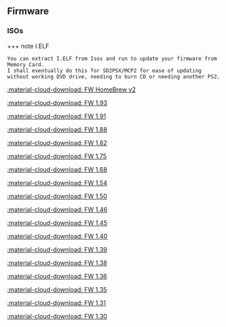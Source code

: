 ## Firmware


### ISOs

+++ note I.ELF

    You can extract I.ELF from Isos and run to update your firmware from Memory Card.
    I shall eventually do this for SD2PSX/MCP2 for ease of updating without working DVD drive, needing to burn CD or needing another PS2.

    
[:material-cloud-download: FW HomeBrew v2](firmware/InfinityHBv2.zip)

[:material-cloud-download: FW 1.93](firmware/InfinityFW193.zip)

[:material-cloud-download: FW 1.91](firmware/InfinityFW191.zip)

[:material-cloud-download: FW 1.88](firmware/InfinityFW188.zip)

[:material-cloud-download: FW 1.82](firmware/InfinityFW182.zip)

[:material-cloud-download: FW 1.75](firmware/InfinityFW175.zip)

[:material-cloud-download: FW 1.68](firmware/InfinityFW168.zip)

[:material-cloud-download: FW 1.54](firmware/InfinityFW154.zip)

[:material-cloud-download: FW 1.50](firmware/InfinityFW15.zip)

[:material-cloud-download: FW 1.46](firmware/InfinityFW146.zip)

[:material-cloud-download: FW 1.45](firmware/InfinityFW145.zip)

[:material-cloud-download: FW 1.40](firmware/InfinityFW14.zip)

[:material-cloud-download: FW 1.39](firmware/InfinityFW139.zip)

[:material-cloud-download: FW 1.38](firmware/InfinityFW138.zip)

[:material-cloud-download: FW 1.36](firmware/InfinityFW136.zip)

[:material-cloud-download: FW 1.35](firmware/InfinityFW135.zip)

[:material-cloud-download: FW 1.31](firmware/InfinityFW131.zip)

[:material-cloud-download: FW 1.30](firmware/InfinityFW13.zip)


